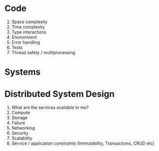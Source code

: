 # Code
1) Space complexity
2) Time complexity
3) Type interactions
4) Environment
5) Error handling
6) Tests
7) Thread safety / multiprocessing

# Systems

# Distributed System Design
1) What are the services available to me?
2) Compute 
3) Storage 
4) Failure
5) Networking
6) Security
7) Scalability
8) Service / application constraints (Immutability, Transactions, CRUD etc)

